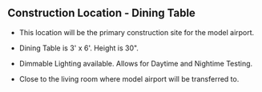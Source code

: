 ## Construction Location - Dining Table

* This location will be the primary construction site for the model airport.

* Dining Table is 3' x 6'. Height is 30".

* Dimmable Lighting available. Allows for Daytime and Nightime Testing.

* Close to the living room where model airport will be transferred to.